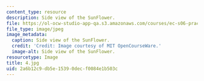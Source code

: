 ```yaml
---
content_type: resource
description: Side view of the SunFlower.
file: https://ol-ocw-studio-app-qa.s3.amazonaws.com/courses/ec-s06-practical-electronics-fall-2004/2a6b12c9db5e15390decf0084e1b503c_4.jpg
file_type: image/jpeg
image_metadata:
  caption: Side view of the SunFlower.
  credit: 'Credit: Image courtesy of MIT OpenCourseWare.'
  image-alt: Side view of the SunFlower.
resourcetype: Image
title: 4.jpg
uid: 2a6b12c9-db5e-1539-0dec-f0084e1b503c
---
```

